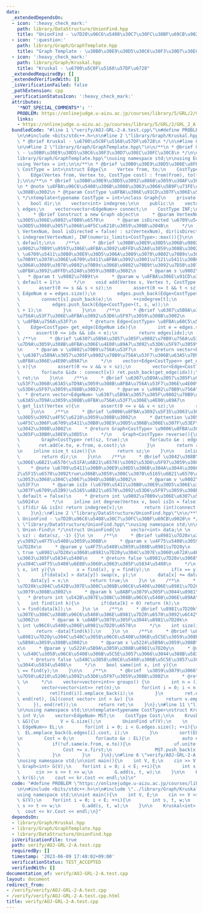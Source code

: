 ```yaml
---
data:
  _extendedDependsOn:
  - icon: ':heavy_check_mark:'
    path: library/DataStructure/UnionFind.hpp
    title: "UnionFind - \u7D20\u96C6\u5408\u30C7\u30FC\u30BF\u69CB\u9020"
  - icon: ':question:'
    path: library/Graph/GraphTemplate.hpp
    title: "Graph Template - \u30B0\u30E9\u30D5\u30C6\u30F3\u30D7\u30EC\u30FC\u30C8"
  - icon: ':heavy_check_mark:'
    path: library/Graph/Kruskal.hpp
    title: "Kruskal - \u6700\u5C0F\u5168\u57DF\u6728"
  _extendedRequiredBy: []
  _extendedVerifiedWith: []
  _isVerificationFailed: false
  _pathExtension: cpp
  _verificationStatusIcon: ':heavy_check_mark:'
  attributes:
    '*NOT_SPECIAL_COMMENTS*': ''
    PROBLEM: https://onlinejudge.u-aizu.ac.jp/courses/library/5/GRL/2/GRL_2_A
    links:
    - https://onlinejudge.u-aizu.ac.jp/courses/library/5/GRL/2/GRL_2_A
  bundledCode: "#line 1 \"verify/AOJ-GRL-2-A.test.cpp\"\n#define PROBLEM \"https://onlinejudge.u-aizu.ac.jp/courses/library/5/GRL/2/GRL_2_A\"\
    \n\n#include <bits/stdc++.h>\n\n#line 2 \"library/Graph/Kruskal.hpp\"\n\n/**\n\
    \ * @brief Kruskal - \u6700\u5C0F\u5168\u57DF\u6728\n */\n\n#line 8 \"library/Graph/Kruskal.hpp\"\
    \n\n#line 2 \"library/Graph/GraphTemplate.hpp\"\n\n/**\n * @brief Graph Template\
    \ - \u30B0\u30E9\u30D5\u30C6\u30F3\u30D7\u30EC\u30FC\u30C8\n */\n\n#line 8 \"\
    library/Graph/GraphTemplate.hpp\"\nusing namespace std;\n\nusing EdgeNum = int;\n\
    using Vertex = int;\n\n/**\n * @brief \u30B0\u30E9\u30D5\u306E\u8FBA\n */\ntemplate<typename\
    \ CostType = int>\nstruct Edge{\n    Vertex from, to;\n    CostType cost;\n\n\
    \    Edge(Vertex from, Vertex to, CostType cost) : from(from), to(to), cost(cost){}\n\
    };\n\n/**\n * @brief \u30B0\u30E9\u30D5\u3092\u8868\u3059\u30AF\u30E9\u30B9\u3002\
    \n * @note \u8FBA\u96C6\u5408\u306B\u3088\u3063\u3066\u5B9F\u73FE\u3057\u3066\u3044\
    \u308B\u3002\n * @tparam CostType \u8FBA\u306E\u91CD\u307F\u306E\u578B\u3002\n\
    \ */\ntemplate<typename CostType = int>\nclass Graph{\n    private:\n    int sz;\n\
    \    bool dir;\n    vector<int> indegree;\n\n    public:\n    vector<Edge<CostType>>\
    \ edges;\n    vector<vector<EdgeNum>> connect;\n    CostType INF;\n\n    /**\n\
    \     * @brief Construct a new Graph object\n     * @param VertexNum \u30B0\u30E9\
    \u30D5\u306E\u9802\u70B9\u6570\n     * @param isDirected \u6709\u5411\u30B0\u30E9\
    \u30D5\u3068\u3057\u3066\u4F5C\u6210\u3059\u308B\u304B\n     */\n    Graph(int\
    \ VertexNum, bool isDirected = false) : sz(VertexNum), dir(isDirected), connect(VertexNum),\
    \ indegree(VertexNum), INF(numeric_limits<CostType>::max()){}\n\n    Graph() =\
    \ default;\n\n    /**\n     * @brief \u30B0\u30E9\u30D5\u306B\u9802\u70B9s\u3068\
    \u9802\u70B9t\u9593\u306E\u8FBA\u3092\u8FFD\u52A0\u3059\u308B\u3002\n     * @note\
    \ \u6709\u5411\u30B0\u30E9\u30D5\u306A\u3089\u3070\u9802\u70B9s\u304B\u3089\u9802\
    \u70B9t\u3078\u306E\u6709\u5411\u8FBA\u3092\u3001\u7121\u5411\u30B0\u30E9\u30D5\
    \u306A\u3089\u3070\u9802\u70B9s\u3068\u9802\u70B9t\u3092\u7D50\u3076\u7121\u5411\
    \u8FBA\u3092\u8FFD\u52A0\u3059\u308B\u3002\n     * @param s \u9802\u70B9s\n  \
    \   * @param t \u9802\u70B9t\n     * @param w \u8FBA\u306E\u91CD\u307F (option,\
    \ default = 1)\n     */\n    void add(Vertex s, Vertex t, CostType w = 1){\n \
    \       assert(0 <= s && s < sz);\n        assert(0 <= t && t < sz);\n       \
    \ EdgeNum e = edges.size();\n        edges.push_back(Edge<CostType>(s, t, w));\n\
    \        connect[s].push_back(e);\n        ++indegree[t];\n        if(!dir){\n\
    \            edges.push_back(Edge<CostType>(t, s, w));\n            connect[t].push_back(e\
    \ + 1);\n        }\n    }\n\n    /**\n     * @brief \u6307\u5B9A\u3057\u305F\u8FBA\
    \u756A\u53F7\u306E\u8FBA\u3092\u53D6\u5F97\u3059\u308B\u3002\n     * @param idx\
    \ \u8FBA\u756A\u53F7\n     * @return Edge<CostType> \u8FBA\u60C5\u5831\n     */\n\
    \    Edge<CostType> get_edge(EdgeNum idx){\n        int e = edges.size();\n  \
    \      assert(0 <= idx && idx < e);\n        return edges[idx];\n    }\n\n   \
    \ /**\n     * @brief \u6307\u5B9A\u3057\u305F\u9802\u70B9\u756A\u53F7\u306B\u63A5\
    \u7D9A\u3059\u308B\u8FBA\u306E\u4E00\u89A7\u3092\u53D6\u5F97\u3059\u308B\u3002\
    \n     * @param v \u9802\u70B9\u756A\u53F7\n     * @return vector<Edge<CostType>>\
    \ \u6307\u5B9A\u3057\u305F\u9802\u70B9\u756A\u53F7\u306B\u63A5\u7D9A\u3059\u308B\
    \u8FBA\u306E\u4E00\u89A7\n     */\n    vector<Edge<CostType>> get_edges(Vertex\
    \ v){\n        assert(0 <= v && v < sz);\n        vector<Edge<CostType>> ret;\n\
    \        for(auto &idx : connect[v]) ret.push_back(get_edge(idx));\n        return\
    \ ret;\n    }\n\n    /**\n     * @brief \u6307\u5B9A\u3057\u305F\u9802\u70B9\u756A\
    \u53F7\u306B\u63A5\u7D9A\u3059\u308B\u8FBA\u756A\u53F7\u306E\u4E00\u89A7\u3092\
    \u53D6\u5F97\u3059\u308B\u3002\n     * @param v \u9802\u70B9\u756A\u53F7\n   \
    \  * @return vector<EdgeNum> \u6307\u5B9A\u3057\u305F\u9802\u70B9\u756A\u53F7\u306B\
    \u63A5\u7D9A\u3059\u308B\u8FBA\u756A\u53F7\u306E\u4E00\u89A7\n     */\n    vector<EdgeNum>\
    \ get_list(Vertex v){\n        assert(0 <= v && v < sz);\n        return connect[v];\n\
    \    }\n\n    /**\n     * @brief \u9006\u8FBA\u3092\u5F35\u3063\u305F\u30B0\u30E9\
    \u30D5\u3092\u4F5C\u6210\u3059\u308B\u3002\n     * @attention \u3053\u306E\u64CD\
    \u4F5C\u306F\u6709\u5411\u30B0\u30E9\u30D5\u306B\u306E\u307F\u53EF\u80FD\u3067\
    \u3042\u308B\u3002\n     * @return Graph<CostType> \u9006\u8FBA\u3092\u5F35\u3063\
    \u305F\u30B0\u30E9\u30D5\n     */\n    Graph<CostType> reverse(){\n        assert(dir);\n\
    \        Graph<CostType> ret(sz, true);\n        for(auto &e : edges){\n     \
    \       ret.add(e.to, e.from, e.cost);\n        }\n        return ret;\n    }\n\
    \n    inline size_t size(){\n        return sz;\n    }\n\n    inline bool directed(){\n\
    \        return dir;\n    }\n\n    /**\n     * @brief \u3042\u308B\u9802\u70B9\
    \u306E\u6B21\u6570(\u51FA\u6B21\u6570)\u3092\u53D6\u5F97\u3059\u308B\u3002\n \
    \    * @note \u6709\u5411\u30B0\u30E9\u30D5\u306B\u304A\u3044\u3066\u3001\u7B2C\
    2\u5F15\u6570\u3092true\u306B\u3059\u308C\u3070\u5165\u6B21\u6570\u3092\u5F97\u308B\
    \u3053\u3068\u304C\u3067\u304D\u308B\u3002\n     * @param v \u9802\u70B9\u756A\
    \u53F7\n     * @param isIn (\u6709\u5411\u30B0\u30E9\u30D5\u306E\u3068\u304D\u306E\
    \u307F\u6709\u52B9)\u5165\u6B21\u6570\u3092\u53D6\u5F97\u3059\u308B\u304B (option,\
    \ default = false)\n     * @return int \u9802\u70B9v\u306E\u6307\u5B9A\u3057\u305F\
    \u5024\n     */\n    inline int degree(Vertex v, bool isIn = false){\n       \
    \ if(dir && isIn) return indegree[v];\n        return (int)connect[v].size();\n\
    \    }\n};\n#line 2 \"library/DataStructure/UnionFind.hpp\"\n\n/**\n * @brief\
    \ UnionFind - \u7D20\u96C6\u5408\u30C7\u30FC\u30BF\u69CB\u9020\n */\n\n#line 8\
    \ \"library/DataStructure/UnionFind.hpp\"\nusing namespace std;\n\n/**\n * @brief\
    \ Union-Find\n */\nstruct UnionFind{\n    vector<int> data;\n \n    UnionFind(size_t\
    \ sz) : data(sz, -1) {}\n \n    /**\n     * @brief \u8981\u7D20x\u3068\u8981\u7D20\
    y\u3092\u4F75\u5408\u3059\u308B\n     * @param x \u4F75\u5408\u3059\u308B\u8981\
    \u7D20x\n     * @param y \u4F75\u5408\u3059\u308B\u8981\u7D20y\n     * @return\
    \ true \u8981\u7D20x\u3068\u8981\u7D20y\u304C\u307E\u3060\u672A\u4F75\u5408\u3060\
    \u3063\u305F\u5834\u5408\n     * @return false \u8981\u7D20x\u3068\u8981\u7D20\
    y\u304C\u4F75\u5408\u6E08\u3060\u3063\u305F\u5834\u5408\n     */\n    bool unite(int\
    \ x, int y){\n        x = find(x), y = find(y);\n        if(x == y) return false;\n\
    \        if(data[x] > data[y]) swap(x, y);\n        data[x] += data[y];\n    \
    \    data[y] = x;\n        return true;\n    }\n \n    /**\n     * @brief \u8981\
    \u7D20k\u304C\u542B\u307E\u308C\u308B\u96C6\u5408\u306E\u8981\u7D20\u3092\u8ABF\
    \u3079\u308B\u3002\n     * @param k \u8ABF\u3079\u305F\u3044\u8981\u7D20k\n  \
    \   * @return int \u542B\u307E\u308C\u308B\u96C6\u5408\u306E\u89AA\n     */\n\
    \    int find(int k){\n        if(data[k] < 0) return (k);\n        return data[k]\
    \ = find(data[k]);\n    }\n \n    /**\n     * @brief \u8981\u7D20k\u304C\u542B\
    \u307E\u308C\u308B\u96C6\u5408\u306E\u8981\u7D20\u6570\u3092\u6C42\u3081\u308B\
    \u3002\n     * @param k \u8ABF\u3079\u305F\u3044\u8981\u7D20k\n     * @return\
    \ int \u96C6\u5408\u306E\u8981\u7D20\u6570\n     */\n    int size(int k){\n  \
    \      return -data[find(k)];\n    }\n \n    /**\n     * @brief \u8981\u7D20x\u3001\
    \u8981\u7D20y\u304C\u540C\u3058\u96C6\u5408\u306B\u5C5E\u3059\u308B\u304B\u5224\
    \u5B9A\u3059\u308B\u3002\n     * @param x \u5224\u5B9A\u3059\u308B\u8981\u7D20\
    x\n     * @param y \u5224\u5B9A\u3059\u308B\u8981\u7D20y\n     * @return true\
    \ \u540C\u3058\u96C6\u5408\u306B\u5C5E\u3057\u3066\u3044\u308B\u5834\u5408\n \
    \    * @return false \u540C\u3058\u96C6\u5408\u306B\u5C5E\u3057\u3066\u3044\u306A\
    \u3044\u5834\u5408\n     */\n    bool same(int x, int y){\n        return find(x)\
    \ == find(y);\n    }\n\n    /**\n     * @brief  \u3059\u3079\u3066\u306E\u9023\
    \u7D50\u6210\u5206\u3092\u53D6\u5F97\u3059\u308B\u3002\n     * @retval vector<vector<int>>\
    \ \n     */\n    vector<vector<int>> groups() {\n        int n = (int) data.size();\n\
    \        vector<vector<int>> ret(n);\n        for(int i = 0; i < n; i++) {\n \
    \           ret[find(i)].emplace_back(i);\n        }\n        ret.erase(remove_if(begin(ret),\
    \ end(ret), [&](const vector< int > &v) {\n            return v.empty();\n   \
    \     }), end(ret));\n        return ret;\n    }\n};\n#line 11 \"library/Graph/Kruskal.hpp\"\
    \n\nusing namespace std;\n\ntemplate<typename CostType>\nstruct Kruskal{\n   \
    \ int V;\n    vector<EdgeNum> MST;\n    CostType Cost;\n\n    Kruskal(Graph<CostType>\
    \ &G){\n        V = G.size();\n        UnionFind uf(V);\n    \n        vector<pair<CostType,\
    \ EdgeNum>> EL;\n        for(int i = 0; i < G.edges.size(); ++i){\n          \
    \  EL.emplace_back(G.edges[i].cost, i);\n        }\n        sort(EL.begin(), EL.end());\n\
    \n        Cost = 0;\n        for(auto &x : EL){\n            auto e = G.get_edge(x.second);\n\
    \            if(!uf.same(e.from, e.to)){\n                uf.unite(e.from, e.to);\n\
    \                Cost += x.first;\n                MST.push_back(x.second);\n\
    \            }\n        }\n    }\n};\n#line 6 \"verify/AOJ-GRL-2-A.test.cpp\"\n\
    \nusing namespace std;\n\nint main(){\n    int V, E;\n    cin >> V >> E;\n   \
    \ Graph<int> G(V);\n    for(int i = 0; i < E; ++i){\n        int s, t, w;\n  \
    \      cin >> s >> t >> w;\n        G.add(s, t, w);\n    }\n\n    Kruskal<int>\
    \ kr(G);\n    cout << kr.Cost << endl;\n}\n"
  code: "#define PROBLEM \"https://onlinejudge.u-aizu.ac.jp/courses/library/5/GRL/2/GRL_2_A\"\
    \n\n#include <bits/stdc++.h>\n\n#include \"../library/Graph/Kruskal.hpp\"\n\n\
    using namespace std;\n\nint main(){\n    int V, E;\n    cin >> V >> E;\n    Graph<int>\
    \ G(V);\n    for(int i = 0; i < E; ++i){\n        int s, t, w;\n        cin >>\
    \ s >> t >> w;\n        G.add(s, t, w);\n    }\n\n    Kruskal<int> kr(G);\n  \
    \  cout << kr.Cost << endl;\n}"
  dependsOn:
  - library/Graph/Kruskal.hpp
  - library/Graph/GraphTemplate.hpp
  - library/DataStructure/UnionFind.hpp
  isVerificationFile: true
  path: verify/AOJ-GRL-2-A.test.cpp
  requiredBy: []
  timestamp: '2023-06-09 17:48:02+09:00'
  verificationStatus: TEST_ACCEPTED
  verifiedWith: []
documentation_of: verify/AOJ-GRL-2-A.test.cpp
layout: document
redirect_from:
- /verify/verify/AOJ-GRL-2-A.test.cpp
- /verify/verify/AOJ-GRL-2-A.test.cpp.html
title: verify/AOJ-GRL-2-A.test.cpp
---
```

